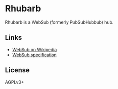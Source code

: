 # Rhubarb

Rhubarb is a WebSub (formerly PubSubHubbub) hub.

## Links

- [WebSub on Wikipedia](https://en.wikipedia.org/wiki/WebSub)
- [WebSub specification](https://www.w3.org/TR/websub/)

## License

AGPLv3+
